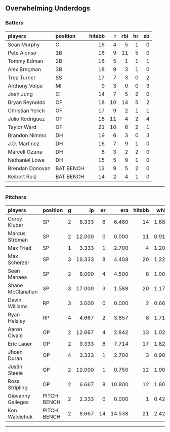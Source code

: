 ## Overwhelming Underdogs

### Batters

 
|players          |position  | hitsbb|  r| rbi| hr| sb| 
|:----------------|:---------|------:|--:|---:|--:|--:| 
|Sean Murphy      |C         |     16|  4|   5|  1|  0| 
|Pete Alonso      |1B        |     16|  9|  11|  5|  0| 
|Tommy Edman      |2B        |     16|  5|   1|  1|  1| 
|Alex Bregman     |3B        |     18|  9|   3|  1|  0| 
|Trea Turner      |SS        |     17|  7|   3|  0|  2| 
|Anthony Volpe    |MI        |      9|  3|   0|  0|  3| 
|Josh Jung        |CI        |     14|  7|   5|  2|  0| 
|Bryan Reynolds   |OF        |     18| 10|  14|  5|  2| 
|Christian Yelich |OF        |     17|  9|   2|  1|  1| 
|Julio Rodriguez  |OF        |     18| 11|   4|  2|  4| 
|Taylor Ward      |OF        |     21| 10|   6|  2|  1| 
|Brandon Nimmo    |DH        |     19|  6|   3|  0|  3| 
|J.D. Martinez    |DH        |     16|  7|   9|  1|  0| 
|Marcell Ozuna    |DH        |      8|  3|   2|  2|  0| 
|Nathaniel Lowe   |DH        |     15|  5|   9|  1|  0| 
|Brendan Donovan  |BAT BENCH |     12|  9|   5|  2|  0| 
|Keibert Ruiz     |BAT BENCH |     14|  2|   4|  1|  0| 

* * *

### Pitchers

 
|players           |position    |  g|     ip| er|    era| hitsbb|  whip| so|  w| sv| 
|:-----------------|:-----------|--:|------:|--:|------:|------:|-----:|--:|--:|--:| 
|Corey Kluber      |SP          |  2|  8.333|  6|  6.480|     14| 1.680|  6|  0|  0| 
|Marcus Stroman    |SP          |  2| 12.000|  0|  0.000|     11| 0.917| 14|  2|  0| 
|Max Fried         |SP          |  1|  3.333|  1|  2.700|      4| 1.200|  2|  0|  0| 
|Max Scherzer      |SP          |  3| 16.333|  8|  4.408|     20| 1.224| 14|  2|  0| 
|Sean Manaea       |SP          |  2|  8.000|  4|  4.500|      8| 1.000|  9|  0|  0| 
|Shane McClanahan  |SP          |  3| 17.000|  3|  1.588|     20| 1.176| 21|  3|  0| 
|Devin Williams    |RP          |  3|  3.000|  0|  0.000|      2| 0.667|  2|  1|  1| 
|Ryan Helsley      |RP          |  4|  4.667|  2|  3.857|      8| 1.714|  6|  0|  2| 
|Aaron Civale      |OP          |  2| 12.667|  4|  2.842|     13| 1.026|  8|  1|  0| 
|Eric Lauer        |OP          |  2|  9.333|  8|  7.714|     17| 1.821| 10|  1|  0| 
|Jhoan Duran       |OP          |  4|  3.333|  1|  2.700|      3| 0.900|  7|  0|  2| 
|Justin Steele     |OP          |  2| 12.000|  1|  0.750|     12| 1.000| 11|  1|  0| 
|Ross Stripling    |OP          |  2|  6.667|  8| 10.800|     12| 1.800|  4|  0|  0| 
|Giovanny Gallegos |PITCH BENCH |  2|  2.333|  0|  0.000|      1| 0.429|  4|  1|  0| 
|Ken Waldichuk     |PITCH BENCH |  2|  8.667| 14| 14.538|     21| 2.423|  7|  0|  0| 


* * *


